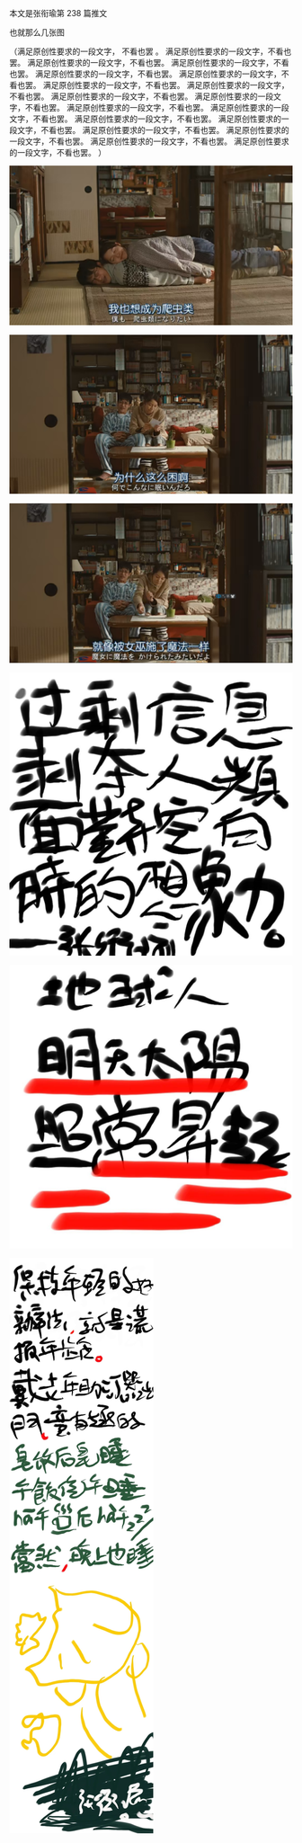 本文是张衔瑜第 238 篇推文

也就那么几张图

（满足原创性要求的一段文字， 不看也罢 。 满足原创性要求的一段文字，不看也罢。 满足原创性要求的一段文字，不看也罢。 满足原创性要求的一段文字，不看也罢。 满足原创性要求的一段文字，不看也罢。 满足原创性要求的一段文字，不看也罢。 满足原创性要求的一段文字，不看也罢。 满足原创性要求的一段文字，不看也罢。 满足原创性要求的一段文字，不看也罢。 满足原创性要求的一段文字，不看也罢。 满足原创性要求的一段文字，不看也罢。 满足原创性要求的一段文字，不看也罢。 满足原创性要求的一段文字，不看也罢。 满足原创性要求的一段文字，不看也罢。 满足原创性要求的一段文字，不看也罢。 满足原创性要求的一段文字，不看也罢。 满足原创性要求的一段文字，不看也罢。 满足原创性要求的一段文字，不看也罢。 ）

![](./images/img_001.png)

![](./images/img_002.png)

![](./images/img_003.png)

![](./images/img_004.jpeg)

![](./images/img_005.jpeg)

![](./images/img_006.jpeg)

